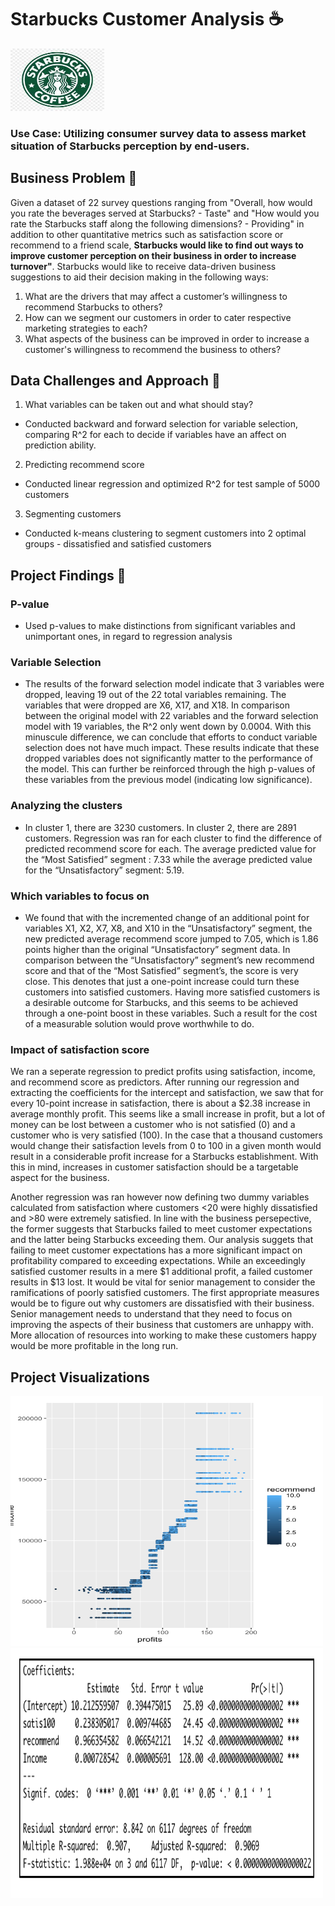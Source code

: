 # Starbucks Customer Analysis :coffee:
<img src="/images/logo.png" width="150" height="100">

### Use Case: Utilizing consumer survey data to assess market situation of Starbucks perception by end-users. 

## Business Problem :thought_balloon:
Given a dataset of 22 survey questions ranging from "Overall, how would you rate the beverages served at Starbucks? - Taste" and "How would you rate the Starbucks staff along the following dimensions? - Providing" in addition to other quantitative metrics such as satisfaction score or recommend to a friend scale, **Starbucks would like to find out ways to improve customer perception on their business in order to increase turnover"**. Starbucks would like to receive data-driven business suggestions to aid their decision making in the following ways:
1. What are the drivers that may affect a customer’s willingness to recommend Starbucks to others?
2. How can we segment our customers in order to cater respective marketing strategies to each?
3. What aspects of the business can be improved in order to increase a customer's willingness to recommend the business to others?

## Data Challenges and Approach :mount_fuji:
1. What variables can be taken out and what should stay? 
  * Conducted backward and forward selection for variable selection, comparing R^2 for each to decide if variables have an affect on prediction ability.
2. Predicting recommend score
  * Conducted linear regression and optimized R^2 for test sample of 5000 customers
3. Segmenting customers
  * Conducted k-means clustering to segment customers into 2 optimal groups - dissatisfied and satisfied customers
 
## Project Findings :mag_right:
### P-value
* Used p-values to make distinctions from significant variables and unimportant ones, in regard to regression analysis
### Variable Selection
* The results of the forward selection model indicate that 3 variables were dropped, leaving 19 out of the 22 total variables remaining. The variables that were dropped are X6, X17, and X18. In comparison between the original model with 22 variables and the forward selection model with 19 variables, the R^2 only went down by 0.0004.  With this minuscule difference, we can conclude that efforts to conduct variable selection does not have much impact. These results indicate that these dropped variables does not significantly matter to the performance of the model. This can further be reinforced through the high p-values of these variables from the previous model (indicating low significance). 
### Analyzing the clusters
* In cluster 1, there are 3230 customers. In cluster 2, there are 2891 customers. Regression was ran for each cluster to find the difference of predicted recommend score for each. The average predicted value for the “Most Satisfied” segment : 7.33 while the average predicted value for the “Unsatisfactory” segment: 5.19.
### Which variables to focus on
* We found that with the incremented change of an additional point for variables X1, X2, X7, X8, and X10 in the “Unsatisfactory” segment, the new predicted average recommend score jumped to 7.05, which is 1.86 points higher than the original “Unsatisfactory” segment data. In comparison between the “Unsatisfactory” segment’s new recommend score and that of the “Most Satisfied” segment’s, the score is very close. This denotes that just a one-point increase could turn these customers into satisfied customers.  Having more satisfied customers is a desirable outcome for Starbucks, and this seems to be achieved through a one-point boost in these variables. Such a result for the cost of a measurable solution would prove worthwhile to do. 
### Impact of satisfaction score
We ran a seperate regression to predict profits using satisfaction, income, and recommend score as predictors. After running our regression and extracting the coefficients for the intercept and satisfaction, we saw that for every 10-point increase in satisfaction, there is about a $2.38 increase in average monthly profit. This seems like a small increase in profit, but a lot of money can be lost between a customer who is not satisfied (0) and a customer who is very satisfied (100). In the case that a thousand customers would change their satisfaction levels from 0 to 100 in a given month would result in a considerable profit increase for a Starbucks establishment. With this in mind, increases in customer satisfaction should be a targetable aspect for the business.

Another regression was ran however now defining two dummy variables calculated from satisfaction where customers <20 were highly dissatisfied and >80 were extremely satisfied. In line with the business persepective, the former suggests that Starbucks failed to meet customer expectations and the latter being Starbucks exceeding them. Our analysis suggets that failing to meet customer expectations has a more significant impact on profitability compared to exceeding expectations. While an exceedingly satisfied customer results in a mere $1 additional profit, a failed customer results in $13 lost. It would be vital for senior management to consider the ramifications of poorly satisfied customers. The first appropriate measures would be to figure out why customers are dissatisfied with their business. Senior management needs to understand that they need to focus on improving the aspects of their business that customers are unhappy with. More allocation of resources into working to make these customers happy would be more profitable in the long run. 

## Project Visualizations
<img src="/images/vis.png" width="500" height="400">
<img src="/images/score.png" width="500" height="400">
